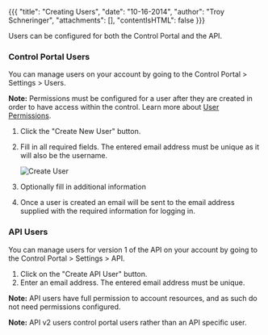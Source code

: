 {{{
  "title": "Creating Users",
  "date": "10-16-2014",
  "author": "Troy Schneringer",
  "attachments": [],
  "contentIsHTML": false
}}}

Users can be configured for both the Control Portal and the API.

### Control Portal Users

You can manage users on your account by going to the Control Portal > Settings > Users.

**Note:** Permissions must be configured for a user after they are created in order to have access within the control. Learn more about [User Permissions](user-permissions.md).

1. Click the "Create New User" button.

2. Fill in all required fields. The entered email address must be unique as it will also be the username.

    ![Create User](control-portal-create-user.png)

3. Optionally fill in additional information

4. Once a user is created an email will be sent to the email address supplied with the required information for logging in.

### API Users

You can manage users for version 1 of the API on your account by going to the Control Portal > Settings > API.

1. Click on the "Create API User" button.
2. Enter an email address. The entered email address must be unique.

  **Note:** API users have full permission to account resources, and as such do not need permissions configured.

  **Note:** API v2 users control portal users rather than an API specific user.
